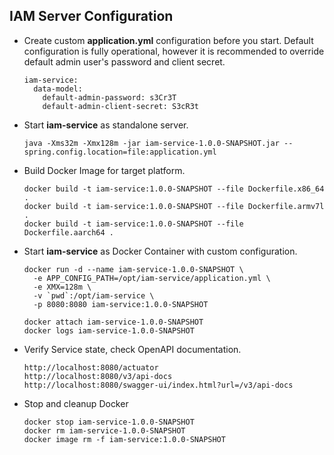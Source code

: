 ## IAM Server Configuration

* Create custom __application.yml__ configuration before you start.
  Default configuration is fully operational, however it is recommended 
  to override default admin user's password and client secret.
  ```
  iam-service:
    data-model:
      default-admin-password: s3Cr3T
      default-admin-client-secret: S3cR3t 
  ```
* Start __iam-service__ as standalone server.
  ```
  java -Xms32m -Xmx128m -jar iam-service-1.0.0-SNAPSHOT.jar --spring.config.location=file:application.yml
  ```
* Build Docker Image for target platform.
  ```
  docker build -t iam-service:1.0.0-SNAPSHOT --file Dockerfile.x86_64 .
  docker build -t iam-service:1.0.0-SNAPSHOT --file Dockerfile.armv7l .
  docker build -t iam-service:1.0.0-SNAPSHOT --file Dockerfile.aarch64 .
  ```
* Start __iam-service__ as Docker Container with custom configuration.
  ```
  docker run -d --name iam-service-1.0.0-SNAPSHOT \
    -e APP_CONFIG_PATH=/opt/iam-service/application.yml \
    -e XMX=128m \
    -v `pwd`:/opt/iam-service \
    -p 8080:8080 iam-service:1.0.0-SNAPSHOT  
  
  docker attach iam-service-1.0.0-SNAPSHOT
  docker logs iam-service-1.0.0-SNAPSHOT
  ```
* Verify Service state, check OpenAPI documentation.
  ```
  http://localhost:8080/actuator
  http://localhost:8080/v3/api-docs
  http://localhost:8080/swagger-ui/index.html?url=/v3/api-docs
  ```
* Stop and cleanup Docker
  ```
  docker stop iam-service-1.0.0-SNAPSHOT
  docker rm iam-service-1.0.0-SNAPSHOT
  docker image rm -f iam-service:1.0.0-SNAPSHOT
  ```
